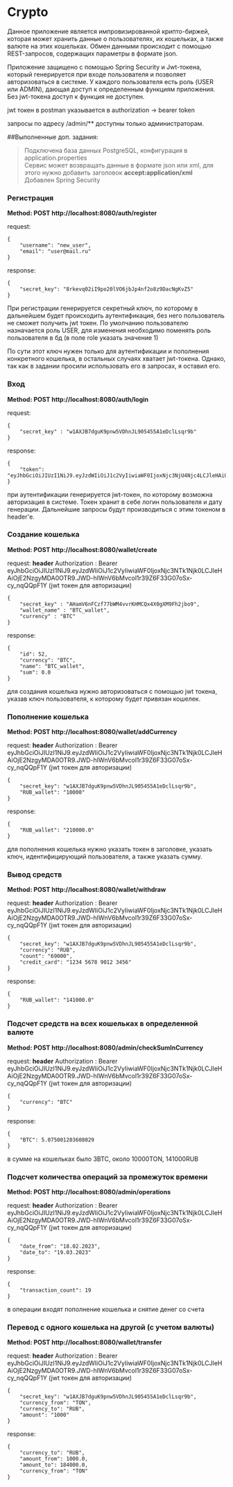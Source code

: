 # Crypto

Данное приложение является импровизированной крипто-биржей, которая может хранить данные о пользователях, их кошельках, а также валюте на этих кошельках.
Обмен данными происходит с помощью REST-запросов, содержащих параметры в формате json.

Приложение защищено с помощью Spring Security и Jwt-токена, который генерируется при входе пользователя и позволяет авторизоваться в системе. У каждого пользователя есть
роль (USER или ADMIN), дающая доступ к определенным функциям приложения. Без jwt-токена доступ к функция не доступен.

jwt токен в postman указывается в authorization -> bearer token

запросы по адресу /admin/** доступны только администраторам.

##Выполненные доп. задания:

> Подключена база данных PostgreSQL, конфигурация в application.properties</br>
> Сервис может возвращать данные в формате json или xml, для этого нужно добавить заголовок **accept:application/xml**</br>
> Добавлен Spring Security</br>

### Регистрация

**Method: POST http://localhost:8080/auth/register**

request:
```
{
    "username": "new_user",
    "email": "user@mail.ru"
}
```
response:
```
{
    "secret_key": "8rkevq02iI9po20lVO6jbJp4nf2o8z9DacNgKvZ5"
}
```
При регистрации генерируется секретный ключ, по которому в дальнейшем будет происходить аутентификация, без него пользователь не сможет получить jwt токен.
По умолчанию пользователю назначается роль USER, для изменения необходимо поменять роль пользователя в бд (в поле role указать значение 1) 

По сути этот ключ нужен только для аутентификации и пополнения конкретного кошелька, в остальных случаях хватает jwt-токена. Однако, так как в задании просили использовать его в запросах, я оставил его.

### Вход

**Method: POST http://localhost:8080/auth/login**

request:
```
{
    "secret_key" : "w1AXJB7dguK9pnw5VDhnJL905455A1eDclLsqr9b"
}
```
response:
```
{
    "token": "eyJhbGciOiJIUzI1NiJ9.eyJzdWIiOiJ1c2VyIiwiaWF0IjoxNjc3NjU4Njc4LCJleHAiOjE2NzgyNjM0Nzh9.svLoy8AdZLCK3OuZ2tViXRqCVCV_E2EEnFrWK50ivnE"
}
```
при аутентификации генерируется jwt-токен, по которому возможна авторизация в системе. Токен хранит в себе логин пользователя и дату генерации. Дальнейшие запросы будут производиться с этим токеном в header'е.

### Создание кошелька

**Method: POST http://localhost:8080/wallet/create**

request:
**header**
Authorization :  Bearer eyJhbGciOiJIUzI1NiJ9.eyJzdWIiOiJ1c2VyIiwiaWF0IjoxNjc3NTk1Njk0LCJleHAiOjE2NzgyMDA0OTR9.JWD-hIWnV6bMvcol1r39Z6F33G07oSx-cy_nqQQpF1Y
(jwt токен для авторизации)

```
{
    "secret_key" : "AHamV6nFCzf77bWM4vvrKHMCQx4X0gXM9Fh2jbo9",
    "wallet_name" : "BTC_wallet",
    "currency" : "BTC"
}
```

response: 
```
{
    "id": 52,
    "currency": "BTC",
    "name": "BTC_wallet",
    "sum": 0.0
}
```

для создания кошелька нужно авторизоваться с помощью jwt токена, указав ключ пользователя, к которому будет привязан кошелек.

### Пополнение кошелька

**Method: POST http://localhost:8080/wallet/addCurrency**

request:
**header**
Authorization :  Bearer eyJhbGciOiJIUzI1NiJ9.eyJzdWIiOiJ1c2VyIiwiaWF0IjoxNjc3NTk1Njk0LCJleHAiOjE2NzgyMDA0OTR9.JWD-hIWnV6bMvcol1r39Z6F33G07oSx-cy_nqQQpF1Y
(jwt токен для авторизации)

```
{
	"secret_key": "w1AXJB7dguK9pnw5VDhnJL905455A1eDclLsqr9b",
	"RUB_wallet": "10000"
}
```

response:

```
{
    "RUB_wallet": "210000.0"
}
```

для пополнения кошелька нужно указать токен в заголовке, указать ключ, идентифицирующий пользователя, а также указать сумму.

### Вывод средств

**Method: POST http://localhost:8080/wallet/withdraw**

request:
**header**
Authorization :  Bearer eyJhbGciOiJIUzI1NiJ9.eyJzdWIiOiJ1c2VyIiwiaWF0IjoxNjc3NTk1Njk0LCJleHAiOjE2NzgyMDA0OTR9.JWD-hIWnV6bMvcol1r39Z6F33G07oSx-cy_nqQQpF1Y
(jwt токен для авторизации)

```
{
	"secret_key": "w1AXJB7dguK9pnw5VDhnJL905455A1eDclLsqr9b",
	"currency": "RUB",
	"count": "69000",
	"credit_card": "1234 5678 9012 3456"
}
```

response:

```
{
    "RUB_wallet": "141000.0"
}
```

### Подсчет средств на всех кошельках в определенной валюте

**Method: POST http://localhost:8080/admin/checkSumInCurrency**

request:
**header**
Authorization :  Bearer eyJhbGciOiJIUzI1NiJ9.eyJzdWIiOiJ1c2VyIiwiaWF0IjoxNjc3NTk1Njk0LCJleHAiOjE2NzgyMDA0OTR9.JWD-hIWnV6bMvcol1r39Z6F33G07oSx-cy_nqQQpF1Y
(jwt токен для авторизации)

```
{
	"currency": "BTC"
}
```
response:
```
{
    "BTC": 5.075001203608029
}
```

в сумме на кошельках было 3BTC, около 10000TON, 141000RUB

### Подсчет количества операций за промежуток времени

**Method: POST http://localhost:8080/admin/operations**

request:
**header**
Authorization :  Bearer eyJhbGciOiJIUzI1NiJ9.eyJzdWIiOiJ1c2VyIiwiaWF0IjoxNjc3NTk1Njk0LCJleHAiOjE2NzgyMDA0OTR9.JWD-hIWnV6bMvcol1r39Z6F33G07oSx-cy_nqQQpF1Y
(jwt токен для авторизации)

```
{
	"date_from": "18.02.2023",
	"date_to": "19.03.2023"
}
```

response:

```
{
    "transaction_count": 19
}
```

в операции входят пополнение кошелька и снятие денег со счета

### Перевод с одного кошелька на другой (с учетом валюты)

**Method: POST http://localhost:8080/wallet/transfer**

request:
**header**
Authorization :  Bearer eyJhbGciOiJIUzI1NiJ9.eyJzdWIiOiJ1c2VyIiwiaWF0IjoxNjc3NTk1Njk0LCJleHAiOjE2NzgyMDA0OTR9.JWD-hIWnV6bMvcol1r39Z6F33G07oSx-cy_nqQQpF1Y
(jwt токен для авторизации)

```
{
	"secret_key": "w1AXJB7dguK9pnw5VDhnJL905455A1eDclLsqr9b",
	"currency_from": "TON",
	"currency_to": "RUB",
	"amount": "1000"
}
```

response:

```
{
    "currency_to": "RUB",
    "amount_from": 1000.0,
    "amount_to": 184000.0,
    "currency_from": "TON"
}
```




  

